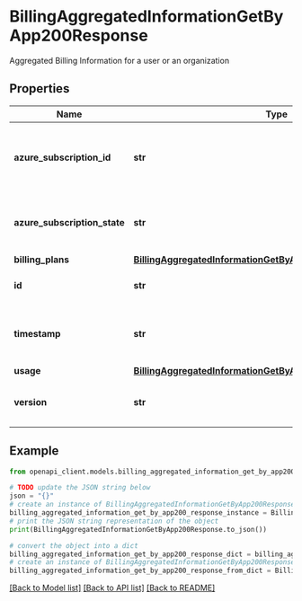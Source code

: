# BillingAggregatedInformationGetByApp200Response

Aggregated Billing Information for a user or an organization

## Properties

Name | Type | Description | Notes
------------ | ------------- | ------------- | -------------
**azure_subscription_id** | **str** | Unique identifier for the Azure subscription used for billing | [optional] 
**azure_subscription_state** | **str** | State of the Azure subscription used for billing | [optional] 
**billing_plans** | [**BillingAggregatedInformationGetByApp200ResponseBillingPlans**](BillingAggregatedInformationGetByApp200ResponseBillingPlans.md) |  | [optional] 
**id** | **str** | ID of the user or organization | [optional] 
**timestamp** | **str** | The ISO 8601 datetime of last modification | [optional] 
**usage** | [**BillingAggregatedInformationGetByApp200ResponseUsage**](BillingAggregatedInformationGetByApp200ResponseUsage.md) |  | [optional] 
**version** | **str** | Version of the Billing Information schema | [optional] 

## Example

```python
from openapi_client.models.billing_aggregated_information_get_by_app200_response import BillingAggregatedInformationGetByApp200Response

# TODO update the JSON string below
json = "{}"
# create an instance of BillingAggregatedInformationGetByApp200Response from a JSON string
billing_aggregated_information_get_by_app200_response_instance = BillingAggregatedInformationGetByApp200Response.from_json(json)
# print the JSON string representation of the object
print(BillingAggregatedInformationGetByApp200Response.to_json())

# convert the object into a dict
billing_aggregated_information_get_by_app200_response_dict = billing_aggregated_information_get_by_app200_response_instance.to_dict()
# create an instance of BillingAggregatedInformationGetByApp200Response from a dict
billing_aggregated_information_get_by_app200_response_from_dict = BillingAggregatedInformationGetByApp200Response.from_dict(billing_aggregated_information_get_by_app200_response_dict)
```
[[Back to Model list]](../README.md#documentation-for-models) [[Back to API list]](../README.md#documentation-for-api-endpoints) [[Back to README]](../README.md)



